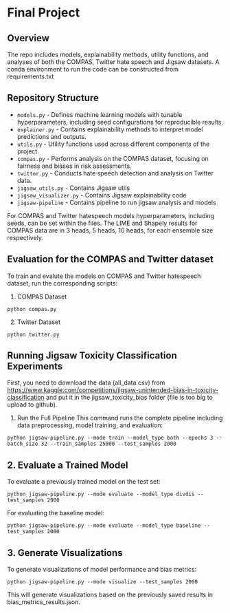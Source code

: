 # Final Project

## Overview

The repo includes models, explainability methods, utility functions, and analyses of both the COMPAS, Twitter hate speech and Jigsaw datasets. A conda environment to run the code can be constructed from requirements.txt

## Repository Structure

- `models.py` - Defines machine learning models with tunable hyperparameters, including seed configurations for reproducible results.
- `explainer.py` - Contains explainability methods to interpret model predictions and outputs.
- `utils.py` - Utility functions used across different components of the project.
- `compas.py` - Performs analysis on the COMPAS dataset, focusing on fairness and biases in risk assessments.
- `twitter.py` - Conducts hate speech detection and analysis on Twitter data.
- `jigsaw_utils.py` - Contains Jigsaw utils
- `jigsaw_visualizer.py` - Contains Jigsaw explainability code
- `jigsaw-pipeline` - Contains pipeline to run jigsaw analysis and models

For COMPAS and Twitter hatespeech models hyperparameters, including seeds, can be set within the files. The LIME and Shapely results for COMPAS data are in 3 heads, 5 heads, 10 heads, for each ensemble size respectively.

## Evaluation for the COMPAS and Twitter dataset
To train and evalute the models on COMPAS and Twitter hatespeech dataset, run the corresponding scripts: 

1. COMPAS Dataset

```
python compas.py
```

2. Twitter Dataset

```
python twitter.py
```
## Running Jigsaw Toxicity Classification Experiments

First, you need to download the data (all_data.csv) from https://www.kaggle.com/competitions/jigsaw-unintended-bias-in-toxicity-classification and put it in the jigsaw_toxicity_bias folder (file is too big to upload to github).

1. Run the Full Pipeline
   This command runs the complete pipeline including data preprocessing, model training, and evaluation:

```
python jigsaw-pipeline.py --mode train --model_type both --epochs 3 --batch_size 32 --train_samples 25000 --test_samples 2000
```

## 2. Evaluate a Trained Model

To evaluate a previously trained model on the test set:

```
python jigsaw-pipeline.py --mode evaluate --model_type divdis --test_samples 2000
```

For evaluating the baseline model:

```
python jigsaw-pipeline.py --mode evaluate --model_type baseline --test_samples 2000
```

## 3. Generate Visualizations

To generate visualizations of model performance and bias metrics:

```
python jigsaw-pipeline.py --mode visualize --test_samples 2000
```

This will generate visualizations based on the previously saved results in bias_metrics_results.json.
